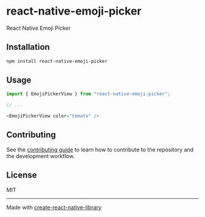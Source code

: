 # react-native-emoji-picker

React Native Emoji Picker

## Installation

```sh
npm install react-native-emoji-picker
```

## Usage

```js
import { EmojiPickerView } from "react-native-emoji-picker";

// ...

<EmojiPickerView color="tomato" />
```

## Contributing

See the [contributing guide](CONTRIBUTING.md) to learn how to contribute to the repository and the development workflow.

## License

MIT

---

Made with [create-react-native-library](https://github.com/callstack/react-native-builder-bob)
